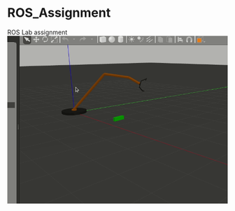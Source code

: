 # ROS_Assignment
ROS Lab assignment
![Robot Arm Gripper- Pick n Drop Demo](https://github.com/hanates/ROS_Assignment/blob/master/robot_demo.gif)
